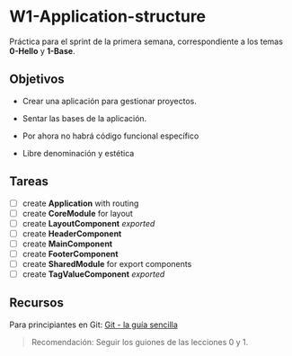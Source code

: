# W1-Application-structure
Práctica para el sprint de la primera semana, correspondiente a los temas **0-Hello** y **1-Base**.

## Objetivos

- Crear una aplicación para gestionar proyectos.

- Sentar las bases de la aplicación.

- Por ahora no habrá código funcional específico

- Libre denominación y estética

## Tareas

- [ ] create **Application** with routing
- [ ] create **CoreModule** for layout
- [ ] create **LayoutComponent** _exported_
- [ ] create **HeaderComponent**
- [ ] create **MainComponent**
- [ ] create **FooterComponent**
- [ ] create **SharedModule** for export components
- [ ] create **TagValueComponent** _exported_

## Recursos

Para principiantes en Git:
[Git - la guía sencilla](http://rogerdudler.github.io/git-guide/index.es.html)

> Recomendación: Seguir los guiones de las lecciones 0 y 1.